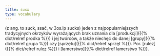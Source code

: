 ```yaml
---
title: suxx
type: vocabulary
---
```


(z ang. to suck, ssać, w 3os.lp sucks) jeden z najpopularniejszych tradycyjnych okrzyków wyrażających brak uznania dla [produkcji]({{% dict/relref prodka %}}) i jej twórców, a także niechęć do danej [grupy]({{% dict/relref grupa %}}) czy [sprzętu]({{% dict/relref sprzęt %}}). Por. [rulez]({{% dict/relref rulez %}}) i [lamerstwo]({{% dict/relref lamerstwo %}}).
